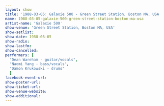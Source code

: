 ```yaml
---
layout: show
title: '1988-03-05: Galaxie 500 - Green Street Station, Boston MA, USA'
name: 1988-03-05-galaxie-500-green-street-station-boston-ma-usa
artist-name: 'Galaxie 500'
show-venue: 'Green Street Station, Boston MA, USA'
show-setlist: 
show-date: 1988-03-05
show-radio: 
show-lastfm: 
show-cancelled: 
performers: [
  "Dean Wareham - guitar/vocals",
  "Naomi Yang - bass/vocals",
  "Damon Krukowski - drums"
  ]
facebook-event-url: 
show-poster-url: 
show-ticket-url: 
show-venue-website: 
show-additional: 
---
```


